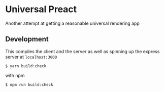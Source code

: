 # Universal Preact

Another attempt at getting a reasonable universal rendering app

## Development

This compiles the client and the server as well as spinning up the express server at `localhost:3000`

```shell
$ yarn build:check
```

with npm

```shell
$ npm run build:check
```
